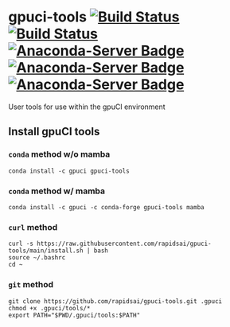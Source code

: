 # gpuci-tools [![Build Status](https://gpuci.gpuopenanalytics.com/buildStatus/icon?job=gpuci%2Fconda%2Fgpuci-tools)](https://gpuci.gpuopenanalytics.com/job/gpuci/job/conda/job/gpuci-tools/) [![Build Status](https://gpuci.gpuopenanalytics.com/buildStatus/icon?subject=build-aarch64&job=gpuci%2Fconda%2Fgpuci-tools-aarch64)](https://gpuci.gpuopenanalytics.com/job/gpuci/job/conda/job/gpuci-tools-aarch64/) [![Anaconda-Server Badge](https://anaconda.org/gpuci/gpuci-tools/badges/platforms.svg)](https://conda.anaconda.org/gpuci/gpuci-tools) [![Anaconda-Server Badge](https://anaconda.org/gpuci/gpuci-tools/badges/downloads.svg)](https://anaconda.org/gpuci/gpuci-tools) [![Anaconda-Server Badge](https://anaconda.org/gpuci/gpuci-tools/badges/installer/conda.svg)](https://conda.anaconda.org/gpuci/gpuci-tools)


User tools for use within the gpuCI environment


## Install gpuCI tools

### `conda` method w/o mamba
```
conda install -c gpuci gpuci-tools
```

### `conda` method w/ mamba
```
conda install -c gpuci -c conda-forge gpuci-tools mamba
```

### `curl` method
```
curl -s https://raw.githubusercontent.com/rapidsai/gpuci-tools/main/install.sh | bash
source ~/.bashrc
cd ~
```

### `git` method
```
git clone https://github.com/rapidsai/gpuci-tools.git .gpuci
chmod +x .gpuci/tools/*
export PATH="$PWD/.gpuci/tools:$PATH"
```
